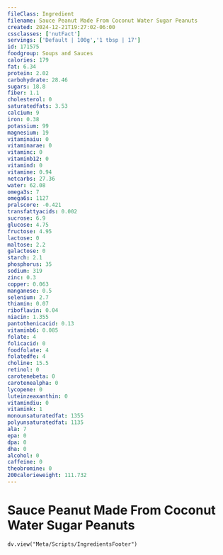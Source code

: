 ```yaml
---
fileClass: Ingredient
filename: Sauce Peanut Made From Coconut Water Sugar Peanuts
created: 2024-12-21T19:27:02-06:00
cssclasses: ['nutFact']
servings: ['Default | 100g','1 tbsp | 17']
id: 171575
foodgroup: Soups and Sauces
calories: 179
fat: 6.34
protein: 2.02
carbohydrate: 28.46
sugars: 18.8
fiber: 1.1
cholesterol: 0
saturatedfats: 3.53
calcium: 9
iron: 0.38
potassium: 99
magnesium: 19
vitaminaiu: 0
vitaminarae: 0
vitaminc: 0
vitaminb12: 0
vitamind: 0
vitamine: 0.94
netcarbs: 27.36
water: 62.08
omega3s: 7
omega6s: 1127
pralscore: -0.421
transfattyacids: 0.002
sucrose: 6.9
glucose: 4.75
fructose: 4.95
lactose: 0
maltose: 2.2
galactose: 0
starch: 2.1
phosphorus: 35
sodium: 319
zinc: 0.3
copper: 0.063
manganese: 0.5
selenium: 2.7
thiamin: 0.07
riboflavin: 0.04
niacin: 1.355
pantothenicacid: 0.13
vitaminb6: 0.085
folate: 4
folicacid: 0
foodfolate: 4
folatedfe: 4
choline: 15.5
retinol: 0
carotenebeta: 0
carotenealpha: 0
lycopene: 0
luteinzeaxanthin: 0
vitamindiu: 0
vitamink: 1
monounsaturatedfat: 1355
polyunsaturatedfat: 1135
ala: 7
epa: 0
dpa: 0
dha: 0
alcohol: 0
caffeine: 0
theobromine: 0
200calorieweight: 111.732
---
```


# Sauce Peanut Made From Coconut Water Sugar Peanuts

```dataviewjs
dv.view("Meta/Scripts/IngredientsFooter")
```